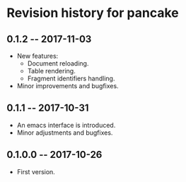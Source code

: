 # Revision history for pancake

## 0.1.2 -- 2017-11-03

* New features:
  * Document reloading.
  * Table rendering.
  * Fragment identifiers handling.
* Minor improvements and bugfixes.


## 0.1.1 -- 2017-10-31

* An emacs interface is introduced.
* Minor adjustments and bugfixes.


## 0.1.0.0 -- 2017-10-26

* First version.

